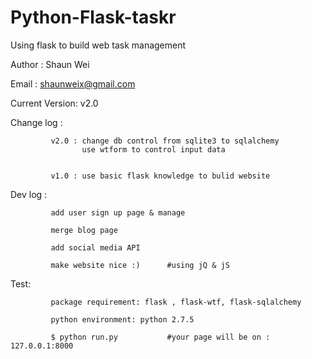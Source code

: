 Python-Flask-taskr
==================

Using flask to build web task management 

Author : Shaun Wei

Email : shaunweix@gmail.com




Current Version: v2.0



Change log : 
             
             v2.0 : change db control from sqlite3 to sqlalchemy
                    use wtform to control input data
                 
                    
             v1.0 : use basic flask knowledge to bulid website


Dev log :
             
             add user sign up page & manage
             
             merge blog page
             
             add social media API
             
             make website nice :)      #using jQ & jS
             

Test:
             
             package requirement: flask , flask-wtf, flask-sqlalchemy
             
             python environment: python 2.7.5
             
             $ python run.py           #your page will be on : 127.0.0.1:8000
             
             
